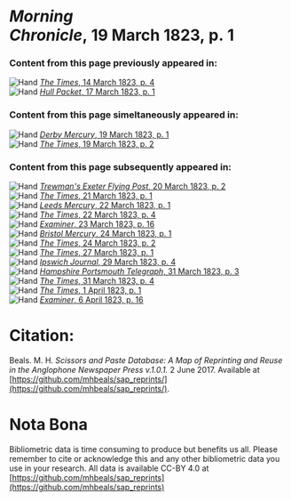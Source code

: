 # *Morning Chronicle*, 19 March 1823, p. 1  
  
### Content from this page previously appeared in:  
![Hand](http://scissorsandpaste.net/wp-content/uploads/2017/06/smallhandpointer.png) [*The Times*, 14 March 1823, p. 4](https://mhbeals.github.io/sap_html/The-Times/The-Times-14-March-1823-p-4)  
![Hand](http://scissorsandpaste.net/wp-content/uploads/2017/06/smallhandpointer.png) [*Hull Packet*, 17 March 1823, p. 1](https://mhbeals.github.io/sap_html/Hull-Packet/Hull-Packet-17-March-1823-p-1)  
  
### Content from this page simeltaneously appeared in:  
![Hand](http://scissorsandpaste.net/wp-content/uploads/2017/06/smallhandpointer.png) [*Derby Mercury*, 19 March 1823, p. 1](https://mhbeals.github.io/sap_html/Derby-Mercury/Derby-Mercury-19-March-1823-p-1)  
![Hand](http://scissorsandpaste.net/wp-content/uploads/2017/06/smallhandpointer.png) [*The Times*, 19 March 1823, p. 2](https://mhbeals.github.io/sap_html/The-Times/The-Times-19-March-1823-p-2)  
  
### Content from this page subsequently appeared in:  
![Hand](http://scissorsandpaste.net/wp-content/uploads/2017/06/smallhandpointer.png) [*Trewman's Exeter Flying Post*, 20 March 1823, p. 2](https://mhbeals.github.io/sap_html/Trewman's-Exeter-Flying-Post/Trewman's-Exeter-Flying-Post-20-March-1823-p-2)  
![Hand](http://scissorsandpaste.net/wp-content/uploads/2017/06/smallhandpointer.png) [*The Times*, 21 March 1823, p. 1](https://mhbeals.github.io/sap_html/The-Times/The-Times-21-March-1823-p-1)  
![Hand](http://scissorsandpaste.net/wp-content/uploads/2017/06/smallhandpointer.png) [*Leeds Mercury*, 22 March 1823, p. 1](https://mhbeals.github.io/sap_html/Leeds-Mercury/Leeds-Mercury-22-March-1823-p-1)  
![Hand](http://scissorsandpaste.net/wp-content/uploads/2017/06/smallhandpointer.png) [*The Times*, 22 March 1823, p. 4](https://mhbeals.github.io/sap_html/The-Times/The-Times-22-March-1823-p-4)  
![Hand](http://scissorsandpaste.net/wp-content/uploads/2017/06/smallhandpointer.png) [*Examiner*, 23 March 1823, p. 16](https://mhbeals.github.io/sap_html/Examiner/Examiner-23-March-1823-p-16)  
![Hand](http://scissorsandpaste.net/wp-content/uploads/2017/06/smallhandpointer.png) [*Bristol Mercury*, 24 March 1823, p. 1](https://mhbeals.github.io/sap_html/Bristol-Mercury/Bristol-Mercury-24-March-1823-p-1)  
![Hand](http://scissorsandpaste.net/wp-content/uploads/2017/06/smallhandpointer.png) [*The Times*, 24 March 1823, p. 2](https://mhbeals.github.io/sap_html/The-Times/The-Times-24-March-1823-p-2)  
![Hand](http://scissorsandpaste.net/wp-content/uploads/2017/06/smallhandpointer.png) [*The Times*, 27 March 1823, p. 1](https://mhbeals.github.io/sap_html/The-Times/The-Times-27-March-1823-p-1)  
![Hand](http://scissorsandpaste.net/wp-content/uploads/2017/06/smallhandpointer.png) [*Ipswich Journal*, 29 March 1823, p. 4](https://mhbeals.github.io/sap_html/Ipswich-Journal/Ipswich-Journal-29-March-1823-p-4)  
![Hand](http://scissorsandpaste.net/wp-content/uploads/2017/06/smallhandpointer.png) [*Hampshire Portsmouth Telegraph*, 31 March 1823, p. 3](https://mhbeals.github.io/sap_html/Hampshire-Portsmouth-Telegraph/Hampshire-Portsmouth-Telegraph-31-March-1823-p-3)  
![Hand](http://scissorsandpaste.net/wp-content/uploads/2017/06/smallhandpointer.png) [*The Times*, 31 March 1823, p. 4](https://mhbeals.github.io/sap_html/The-Times/The-Times-31-March-1823-p-4)  
![Hand](http://scissorsandpaste.net/wp-content/uploads/2017/06/smallhandpointer.png) [*The Times*, 1 April 1823, p. 1](https://mhbeals.github.io/sap_html/The-Times/The-Times-1-April-1823-p-1)  
![Hand](http://scissorsandpaste.net/wp-content/uploads/2017/06/smallhandpointer.png) [*Examiner*, 6 April 1823, p. 16](https://mhbeals.github.io/sap_html/Examiner/Examiner-6-April-1823-p-16)  


# Citation: 

Beals. M. H. *Scissors and Paste Database: A Map of Reprinting and Reuse in the Anglophone Newspaper Press v.1.0.1.* 2 June 2017. Available at [https://github.com/mhbeals/sap_reprints/](https://github.com/mhbeals/sap_reprints/). 

# Nota Bona

Bibliometric data is time consuming to produce but benefits us all. Please remember to cite or acknowledge this and any other bibliometric data you use in your research. All data is available CC-BY 4.0 at [https://github.com/mhbeals/sap_reprints](https://github.com/mhbeals/sap_reprints)